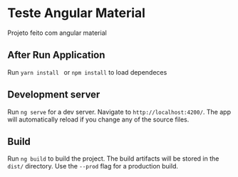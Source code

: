 # Teste Angular Material
 Projeto feito com angular material

## After Run Application
Run `yarn install ` or  `npm install` to load dependeces

## Development server

Run `ng serve` for a dev server. Navigate to `http://localhost:4200/`. The app will automatically reload if you change any of the source files.

## Build

Run `ng build` to build the project. The build artifacts will be stored in the `dist/` directory. Use the `--prod` flag for a production build.

